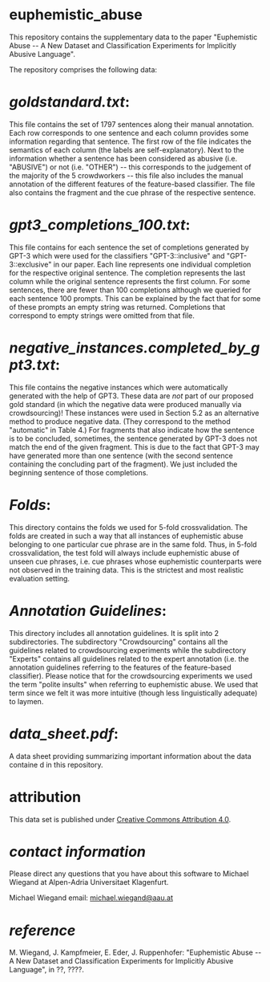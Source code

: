 # euphemistic_abuse

This repository contains the supplementary data to the paper "Euphemistic Abuse -- A New Dataset and Classification Experiments for Implicitly Abusive Language".

The repository comprises the following data:


# *goldstandard.txt*:
This file contains the set of 1797 sentences along their manual annotation. Each row corresponds to one sentence and each column provides some information regarding that sentence. The first row of the file indicates the semantics of each column (the labels are self-explanatory). Next to the information whether a sentence has been considered as abusive (i.e. "ABUSIVE") or not (i.e. "OTHER") -- this corresponds to the judgement of the majority of the 5 crowdworkers -- this file also includes the manual annotation of the different features of the feature-based classifier. The file also contains the fragment and the cue phrase of the respective sentence.


# *gpt3_completions_100.txt*:
This file contains for each sentence the set of completions generated by GPT-3 which were used for the classifiers "GPT-3::inclusive" and "GPT-3::exclusive" in our paper. Each line represents one individual completion for the respective original sentence. The completion represents the last column while the original sentence represents the first column. For some sentences, there are fewer than 100 completions although we queried for each sentence 100 prompts. This can be explained by the fact that for some of these prompts an empty string was returned. Completions that correspond to empty strings were omitted from that file.


# *negative_instances.completed_by_gpt3.txt*:
This file contains the negative instances which were automatically generated with the help of GPT3. These data are *not* part of our proposed gold standard (in which the negative data were produced manually via crowdsourcing)! These instances were used in Section 5.2 as an alternative method to produce negative data. (They correspond to the method "automatic" in Table 4.) For fragments that also indicate how the sentence is to be concluded, sometimes, the sentence generated by GPT-3 does not match the end of the given fragment. This is due to the fact that GPT-3 may have generated more than one sentence (with the second sentence containing the concluding part of the fragment). We just included the beginning sentence of those completions.


# *Folds*:
This directory contains the folds we used for 5-fold crossvalidation. The folds are created in such a way that all instances of euphemistic abuse belonging to one particular cue phrase are in the same fold. Thus, in 5-fold crossvalidation, the test fold will always include euphemistic abuse of unseen cue phrases, i.e. cue phrases whose euphemistic counterparts were not observed in the training data. This is the strictest and most realistic evaluation setting.


# *Annotation Guidelines*:
This directory includes all annotation guidelines. It is split into 2 subdirectories. The subdirectory "Crowdsourcing" contains all the guidelines related to crowdsourcing experiments while the subdirectory "Experts" contains all guidelines related to the expert annotation (i.e. the annotation guidelines referring to the features of the feature-based classifier).
Please notice that for the crowdsourcing experiments we used the term "polite insults" when referring to euphemistic abuse. We used that term since we felt it was more intuitive (though less linguistically adequate) to laymen.


# *data_sheet.pdf*:
A data sheet providing summarizing important information about the data containe
d in this repository.


# attribution
This data set is published under [Creative Commons Attribution 4.0](https://github.com/miwieg/naacl2022_identity_groups/edit/master//LICENSE).


# *contact information*

Please direct any questions that you have about this software to Michael Wiegand at Alpen-Adria Universitaet Klagenfurt.

Michael Wiegand email: michael.wiegand@aau.at

# *reference*

M. Wiegand, J. Kampfmeier, E. Eder, J. Ruppenhofer: "Euphemistic Abuse -- A New Dataset and Classification Experiments for Implicitly Abusive Language", in ??, ????.